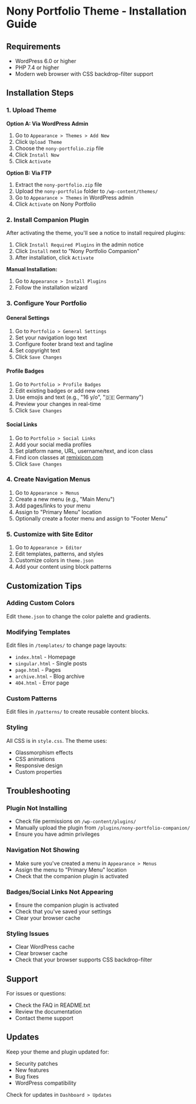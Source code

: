# Nony Portfolio Theme - Installation Guide

## Requirements

- WordPress 6.0 or higher
- PHP 7.4 or higher
- Modern web browser with CSS backdrop-filter support

## Installation Steps

### 1. Upload Theme

**Option A: Via WordPress Admin**
1. Go to `Appearance > Themes > Add New`
2. Click `Upload Theme`
3. Choose the `nony-portfolio.zip` file
4. Click `Install Now`
5. Click `Activate`

**Option B: Via FTP**
1. Extract the `nony-portfolio.zip` file
2. Upload the `nony-portfolio` folder to `/wp-content/themes/`
3. Go to `Appearance > Themes` in WordPress admin
4. Click `Activate` on Nony Portfolio

### 2. Install Companion Plugin

After activating the theme, you'll see a notice to install required plugins:

1. Click `Install Required Plugins` in the admin notice
2. Click `Install` next to "Nony Portfolio Companion"
3. After installation, click `Activate`

**Manual Installation:**
1. Go to `Appearance > Install Plugins`
2. Follow the installation wizard

### 3. Configure Your Portfolio

#### General Settings
1. Go to `Portfolio > General Settings`
2. Set your navigation logo text
3. Configure footer brand text and tagline
4. Set copyright text
5. Click `Save Changes`

#### Profile Badges
1. Go to `Portfolio > Profile Badges`
2. Edit existing badges or add new ones
3. Use emojis and text (e.g., "16 y/o", "🇩🇪 Germany")
4. Preview your changes in real-time
5. Click `Save Changes`

#### Social Links
1. Go to `Portfolio > Social Links`
2. Add your social media profiles
3. Set platform name, URL, username/text, and icon class
4. Find icon classes at [remixicon.com](https://remixicon.com/)
5. Click `Save Changes`

### 4. Create Navigation Menus

1. Go to `Appearance > Menus`
2. Create a new menu (e.g., "Main Menu")
3. Add pages/links to your menu
4. Assign to "Primary Menu" location
5. Optionally create a footer menu and assign to "Footer Menu"

### 5. Customize with Site Editor

1. Go to `Appearance > Editor`
2. Edit templates, patterns, and styles
3. Customize colors in `theme.json`
4. Add your content using block patterns

## Customization Tips

### Adding Custom Colors
Edit `theme.json` to change the color palette and gradients.

### Modifying Templates
Edit files in `/templates/` to change page layouts:
- `index.html` - Homepage
- `singular.html` - Single posts
- `page.html` - Pages
- `archive.html` - Blog archive
- `404.html` - Error page

### Custom Patterns
Edit files in `/patterns/` to create reusable content blocks.

### Styling
All CSS is in `style.css`. The theme uses:
- Glassmorphism effects
- CSS animations
- Responsive design
- Custom properties

## Troubleshooting

### Plugin Not Installing
- Check file permissions on `/wp-content/plugins/`
- Manually upload the plugin from `/plugins/nony-portfolio-companion/`
- Ensure you have admin privileges

### Navigation Not Showing
- Make sure you've created a menu in `Appearance > Menus`
- Assign the menu to "Primary Menu" location
- Check that the companion plugin is activated

### Badges/Social Links Not Appearing
- Ensure the companion plugin is activated
- Check that you've saved your settings
- Clear your browser cache

### Styling Issues
- Clear WordPress cache
- Clear browser cache
- Check that your browser supports CSS backdrop-filter

## Support

For issues or questions:
- Check the FAQ in README.txt
- Review the documentation
- Contact theme support

## Updates

Keep your theme and plugin updated for:
- Security patches
- New features
- Bug fixes
- WordPress compatibility

Check for updates in `Dashboard > Updates`
